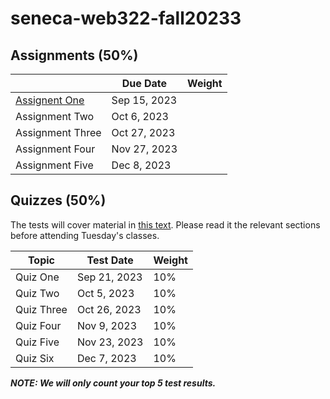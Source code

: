 # seneca-web322-fall20233


## Assignments (50%)

|   | Due Date  | Weight|
|---|---|--|
| [Assignent One](./assignments/assignment-one.md)  |  Sep 15, 2023 ||
| Assignment Two  | Oct 6, 2023  ||
| Assignment Three |  Oct 27, 2023 ||
| Assignment Four | Nov 27, 2023  ||
| Assignment Five | Dec 8, 2023  ||


## Quizzes (50%)

The tests will cover material in [this text](https://webprogrammingtoolsandframeworks.sdds.ca/). Please read it the relevant sections before attending Tuesday's classes.



| Topic  | Test Date  | Weight |
|---|---|--|
| Quiz One  |  Sep 21, 2023 |10%|
| Quiz Two  |  Oct 5, 2023 |10%|
| Quiz Three  | Oct 26, 2023 |10%|
| Quiz Four  |  Nov 9, 2023 |10%|
| Quiz Five  |  Nov 23, 2023 |10%|
| Quiz Six  |  Dec 7, 2023 |10%|


***NOTE: We will only count your top 5 test results.***
